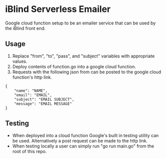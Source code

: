 # iBlind Serverless Emailer

Google cloud function setup to be an emailer service that can be used by the iBlind front end.

## Usage

1. Replace "from", "to", "pass", and "subject" variables with appropriate values.
2. Deploy contents of function.go into a google cloud function.
3. Requests with the following json from can be posted to the google cloud function's http link.

```
{
	"name": "NAME",
	"email": "EMAIL",
	"subject": "EMAIL SUBJECT",
	"message": "EMAIL MESSAGE"
}
```

## Testing

-   When deployed into a cloud function Google's built in testing utility can be used. Alternatively a post request can be made to the http link.
-   When testing locally a user can simply run "go run main.go" from the root of this repo.
